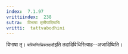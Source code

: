 ```yaml
---
index:  7.1.97
vrittiindex:  238
sutra:  विभाषा तृतीयादिष्वचि
vritti:  tattvabodhini 
---
```


विभाषा तृ। `यस्मिन्विधिस्तदादौ`इति तदादिविधिरित्याह--अजादिष्विति।

